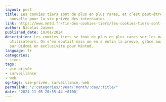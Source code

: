 ```yaml
---
layout: post
title: Les cookies tiers sont de plus en plus rares… et c’est peut-être une mauvaise
  nouvelle pour la vie privée des internautes
link: https://www.mntd.fr/fin-des-cookies-tiers/les-cookies-tiers-sont-de-plus-en-plus-rares-et-c-est-peut-etre-une-mauvaise-nouvelle-pour-la-vie-privee-des-utilisateurs-756034
author: Nicolas Jaimes
published_date: 10/01/2024
description: Les cookies tiers se font de plus en plus rares sur les navigateurs des
  utilisateurs. On s’en doutait mais on en a enfin la preuve, grâce aux données communiquées
  par Didomi en exclusivité pour Minted.
language: fr
categories:
- Liens
tags:
- vie-privée
- surveillance
- web
og-tags: vie-privée, surveillance, web
permalink: "/:categories/:year/:month/:day/:title/"
date: '2024-11-05 20:55:44 +0100'
---
```

